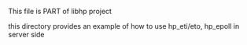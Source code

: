 This file is PART of libhp project

this directory provides an example of  how to use hp_eti/eto, hp_epoll in server side